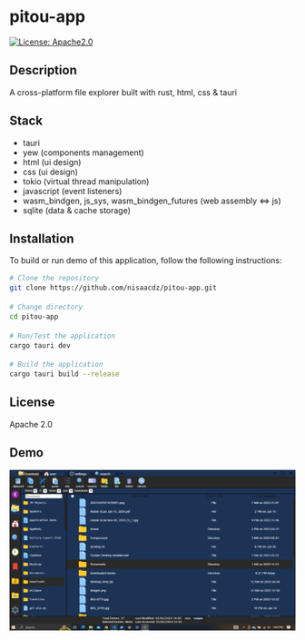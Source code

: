 # pitou-app

[![License: Apache2.0](https://img.shields.io/badge/License-Apache2.0-blue.svg)](https://opensource.org/licenses/Apache-2.0)

## Description

A cross-platform file explorer built with rust, html, css & tauri

## Stack
- tauri
- yew (components management)
- html (ui design)
- css (ui design)
- tokio (virtual thread manipulation)
- javascript (event listeners)
- wasm_bindgen, js_sys, wasm_bindgen_futures (web assembly <=> js)
- sqlite (data & cache storage)


## Installation

To build or run demo of this application, follow the following instructions:

```bash
# Clone the repository
git clone https://github.com/nisaacdz/pitou-app.git

# Change directory
cd pitou-app

# Run/Test the application
cargo tauri dev

# Build the application
cargo tauri build --release
```

## License
Apache 2.0

## Demo
[![Demo Video](demo/thumbnail.png)](https://drive.google.com/file/d/1vKck9TQtCl6K8WusDoTsCxFRhf3xUmRt/view?usp=drive_link)
